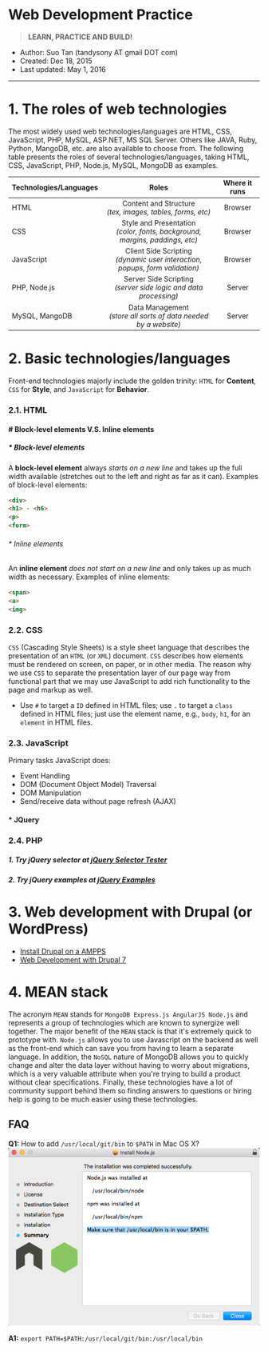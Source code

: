 # Web Development Practice

 > **LEARN, PRACTICE AND BUILD!**

* Author: Suo Tan (tandysony AT gmail DOT com)
* Created: Dec 18, 2015
* Last updated: May 1, 2016

---

# 1. The roles of web technologies

The most widely used web technologies/languages are HTML, CSS, JavaScript, PHP, MySQL, ASP.NET, MS SQL Server. Others like JAVA, Ruby, Python, MangoDB, etc. are also available to choose from. The following table presents the roles of several technologies/languages, taking HTML, CSS, JavaScript, PHP, Node.js, MySQL, MongoDB as examples.

| Technologies/Languages  | Roles     | Where it runs   |
| --------------|:---------------:|:---------------:|
| HTML          | Content and Structure <br> *(tex, images, tables, forms, etc)*    | Browser   |
| CSS           | Style and Presentation<br> *(color, fonts, background, margins, paddings, etc)*     | Browser   |
| JavaScript    | Client Side Scripting <br> *(dynamic user interaction, popups, form validation)*     | Browser   |
| PHP, Node.js           | Server Side Scripting  <br> *(server side logic and data processing)*    | Server    |
| MySQL, MangoDB         | Data Management  <br> *(store all sorts of data needed by a website)*          | Server    |

# 2. Basic technologies/languages

Front-end technologies majorly include the golden trinity: `HTML` for **Content**, `CSS` for **Style**, and `JavaScript` for **Behavior**.

### 2.1. HTML
#### # Block-level elements V.S. Inline elements

##### * Block-level elements
A **block-level element** always *starts on a new line* and takes up the full width available (stretches out to the left and right as far as it can). Examples of block-level elements:

```HTML
<div>
<h1> - <h6>
<p>
<form>
```

###### * Inline elements
An **inline element** *does not start on a new line* and only takes up as much width as necessary. Examples of inline elements:

```HTML
<span>
<a>
<img>
```

### 2.2. CSS

`CSS` (Cascading Style Sheets) is a style sheet language that describes the presentation of an `HTML` (or `XML`) document. `CSS` describes how elements must be rendered on screen, on paper, or in other media. The reason why we use `CSS` to separate the presentation layer of our page way from functional part that we may use JavaScript to add rich functionality to the page and markup as well.

* Use `#` to target a `ID` defined in HTML files; use `.` to target a `class` defined in HTML files; just use the element name, e.g., `body`, `h1`, for an `element` in HTML files.

### 2.3. JavaScript

Primary tasks JavaScript does:
  * Event Handling
  * DOM (Document Object Model) Traversal
  * DOM Manipulation
  * Send/receive data without page refresh (AJAX)

#### * JQuery

### 2.4. PHP



##### 1. Try jQuery selector at [jQuery Selector Tester](http://www.w3schools.com/jquery/trysel.asp)
##### 2. Try jQuery examples at [jQuery Examples](http://www.w3schools.com/jquery/jquery_examples.asp)

# 3. Web development with Drupal (or WordPress)

* [Install Drupal on a AMPPS](https://github.com/Tandysony/Web-Development-Practice/blob/master/Drupal_dev_docs/Install%20Drupal%20on%20AMPPS.md)
* [Web Development with Drupal 7](https://github.com/Tandysony/Web-Development-Practice/blob/master/Drupal_dev_docs/Web%20Development%20with%20Drupal%207.md)


# 4. MEAN stack

The acronym `MEAN` stands for `MongoDB Express.js AngularJS Node.js` and represents a group of technologies which are known to synergize well together. The major benefit of the `MEAN` stack is that it's extremely quick to prototype with. `Node.js` allows you to use Javascript on the backend as well as the front-end which can save you from having to learn a separate language. In addition, the `NoSQL` nature of MongoDB allows you to quickly change and alter the data layer without having to worry about migrations, which is a very valuable attribute when you're trying to build a product without clear specifications. Finally, these technologies have a lot of community support behind them so finding answers to questions or hiring help is going to be much easier using these technologies.

## FAQ
**Q1:** How to add `/usr/local/git/bin` to `$PATH` in Mac OS X?  
![PATH](PATH_problem.png)

  **A1:** `export PATH=$PATH:/usr/local/git/bin:/usr/local/bin`
